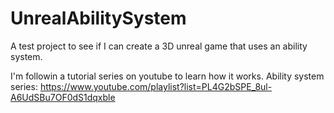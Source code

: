 # UnrealAbilitySystem
A test project to see if I can create a 3D unreal game that uses an ability system.

I'm followin a tutorial series on youtube to learn how it works. 
Ability system series: https://www.youtube.com/playlist?list=PL4G2bSPE_8ul-A6UdSBu7OF0dS1dqxble
